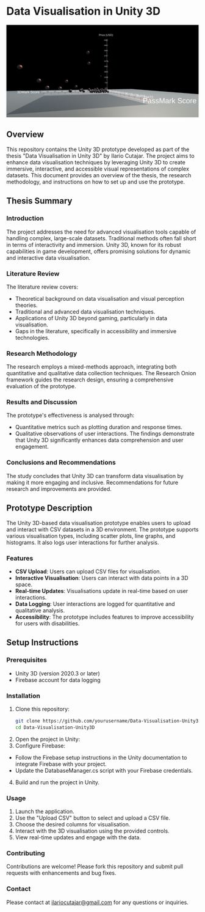 # Data Visualisation in Unity 3D

![Scatterplot using the GPU dataset](https://github.com/Aspeccttt/RealtimeVision/blob/main/Scatterplot%20using%20the%20GPU%20dataset.png?raw=true)

## Overview

This repository contains the Unity 3D prototype developed as part of the thesis "Data Visualisation in Unity 3D" by Ilario Cutajar. The project aims to enhance data visualisation techniques by leveraging Unity 3D to create immersive, interactive, and accessible visual representations of complex datasets. This document provides an overview of the thesis, the research methodology, and instructions on how to set up and use the prototype.

## Thesis Summary

### Introduction

The project addresses the need for advanced visualisation tools capable of handling complex, large-scale datasets. Traditional methods often fall short in terms of interactivity and immersion. Unity 3D, known for its robust capabilities in game development, offers promising solutions for dynamic and interactive data visualisation.

### Literature Review

The literature review covers:
- Theoretical background on data visualisation and visual perception theories.
- Traditional and advanced data visualisation techniques.
- Applications of Unity 3D beyond gaming, particularly in data visualisation.
- Gaps in the literature, specifically in accessibility and immersive technologies.

### Research Methodology

The research employs a mixed-methods approach, integrating both quantitative and qualitative data collection techniques. The Research Onion framework guides the research design, ensuring a comprehensive evaluation of the prototype.

### Results and Discussion

The prototype's effectiveness is analysed through:
- Quantitative metrics such as plotting duration and response times.
- Qualitative observations of user interactions.
The findings demonstrate that Unity 3D significantly enhances data comprehension and user engagement.

### Conclusions and Recommendations

The study concludes that Unity 3D can transform data visualisation by making it more engaging and inclusive. Recommendations for future research and improvements are provided.

## Prototype Description

The Unity 3D-based data visualisation prototype enables users to upload and interact with CSV datasets in a 3D environment. The prototype supports various visualisation types, including scatter plots, line graphs, and histograms. It also logs user interactions for further analysis.

### Features

- **CSV Upload**: Users can upload CSV files for visualisation.
- **Interactive Visualisation**: Users can interact with data points in a 3D space.
- **Real-time Updates**: Visualisations update in real-time based on user interactions.
- **Data Logging**: User interactions are logged for quantitative and qualitative analysis.
- **Accessibility**: The prototype includes features to improve accessibility for users with disabilities.

## Setup Instructions

### Prerequisites

- Unity 3D (version 2020.3 or later)
- Firebase account for data logging

### Installation

1. Clone this repository:
   ```sh
   git clone https://github.com/yourusername/Data-Visualisation-Unity3D.git
   cd Data-Visualisation-Unity3D
   ```
2. Open the project in Unity:
3. Configure Firebase:

- Follow the Firebase setup instructions in the Unity documentation to integrate Firebase with your project.
- Update the DatabaseManager.cs script with your Firebase credentials.
4. Build and run the project in Unity.

### Usage
1. Launch the application.
2. Use the "Upload CSV" button to select and upload a CSV file.
3. Choose the desired columns for visualisation.
4. Interact with the 3D visualisation using the provided controls.
5. View real-time updates and engage with the data.

### Contributing
Contributions are welcome! Please fork this repository and submit pull requests with enhancements and bug fixes.

### Contact
Please contact at ilariocutajar@gmail.com for any questions or inquiries.
